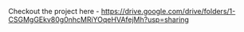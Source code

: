 Checkout the project here - https://drive.google.com/drive/folders/1-CSGMgGEkv80g0nhcMRiYOqeHVAfejMh?usp=sharing
